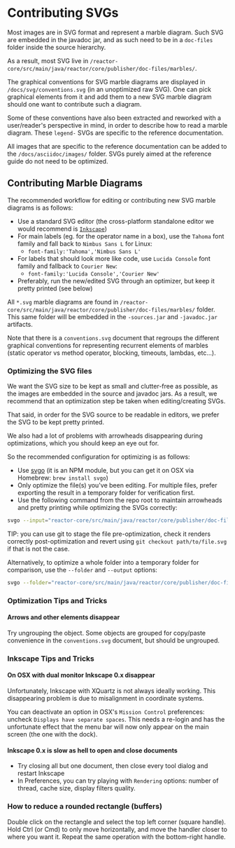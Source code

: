 # Contributing SVGs

Most images are in SVG format and represent a marble diagram.
Such SVG are embedded in the javadoc jar, and as such need to be in a `doc-files` folder inside the source hierarchy.

As a result, most SVG live in `/reactor-core/src/main/java/reactor/core/publisher/doc-files/marbles/`.

The graphical conventions for SVG marble diagrams are displayed in `/docs/svg/conventions.svg` (in an unoptimized raw SVG).
One can pick graphical elements from it and add them to a new SVG marble diagram should one want to contribute such a diagram.

Some of these conventions have also been extracted and reworked with a user/reader's perspective in mind, in order to describe how to read a marble diagram.
These `legend-` SVGs are specific to the reference documentation.

All images that are specific to the reference documentation can be added to the `/docs/asciidoc/images/` folder.
SVGs purely aimed at the reference guide do not need to be optimized.

## Contributing Marble Diagrams

The recommended workflow for editing or contributing new SVG marble diagrams is as follows:

 - Use a standard SVG editor (the cross-platform standalone editor we would recommend is [`Inkscape`](https://inkscape.org))
 - For main labels (eg. for the operator name in a box), use the `Tahoma` font family and fall back to `Nimbus Sans L` for Linux:
   - `font-family:'Tahoma','Nimbus Sans L'`
 - For labels that should look more like code, use `Lucida Console` font family and fallback to `Courier New`:
   - `font-family:'Lucida Console','Courier New'`
 - Preferably, run the new/edited SVG through an optimizer, but keep it pretty printed (see below)

All `*.svg` marble diagrams are found in `/reactor-core/src/main/java/reactor/core/publisher/doc-files/marbles/` folder.
This same folder will be embedded in the `-sources.jar` and `-javadoc.jar` artifacts.

Note that there is a `conventions.svg` document that regroups the different graphical conventions for representing recurrent elements of marbles (static operator vs method operator, blocking, timeouts, lambdas, etc...).

### Optimizing the SVG files

We want the SVG size to be kept as small and clutter-free as possible, as the images are embedded in the source and javadoc jars.
As a result, we recommend that an optimization step be taken when editing/creating SVGs.

That said, in order for the SVG source to be readable in editors, we prefer the SVG to be kept pretty printed.

We also had a lot of problems with arrowheads disappearing during optimizations, which you should keep an eye out for.

So the recommended configuration for optimizing is as follows:

 - Use [svgo](https://github.com/svg/svgo) (it is an NPM module, but you can get it on OSX via Homebrew: `brew install svgo`)
 - Only optimize the file(s) you've been editing. For multiple files, prefer exporting the result in a temporary folder for verification first.
 - Use the following command from the repo root to maintain arrowheads and pretty printing while optimizing the SVGs correctly:
 
```sh
svgo --input="reactor-core/src/main/java/reactor/core/publisher/doc-files/marbles/reduce.svg" --multipass --pretty --indent=1 --precision=2 --disable={cleanupIDs,removeNonInheritableGroupAttrs,removeViewBox,convertShapeToPath}
```

TIP: you can use git to stage the file pre-optimization, check it renders correctly post-optimization and revert using `git checkout path/to/file.svg` if that is not the case.

Alternatively, to optimize a whole folder into a temporary folder for comparison, use the `--folder` and `--output` options:

```sh
svgo --folder="reactor-core/src/main/java/reactor/core/publisher/doc-files/marbles/" --multipass --pretty --indent=1 --precision=2 --disable={cleanupIDs,removeNonInheritableGroupAttrs,removeViewBox,convertShapeToPath} --output=/tmp/svg/ --quiet
```

### Optimization Tips and Tricks

#### Arrows and other elements disappear
Try ungrouping the object.
Some objects are grouped for copy/paste convenience in the `conventions.svg` document, but should be ungrouped.

### Inkscape Tips and Tricks

#### On OSX with dual monitor Inkscape 0.x disappear
Unfortunately, Inkscape with XQuartz is not always ideally working. This disappearing problem is due to misalignment in coordinate systems.

You can deactivate an option in OSX's `Mission Control` preferences: uncheck `Displays have separate spaces`.
This needs a re-login and has the unfortunate effect that the menu bar will now only appear on the main screen (the one with the dock).

#### Inkscape 0.x is slow as hell to open and close documents
 - Try closing all but one document, then close every tool dialog and restart Inkscape
 - In Preferences, you can try playing with `Rendering` options: number of thread, cache size, display filters quality.

### How to reduce a rounded rectangle (buffers)
Double click on the rectangle and select the top left corner (square handle).
Hold Ctrl (or Cmd) to only move horizontally, and move the handler closer to where you want it.
Repeat the same operation with the bottom-right handle.